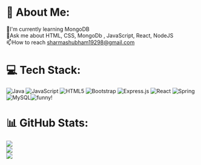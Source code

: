 # 💫 About Me:
🌱I'm currently learning MongoDB <br>💬Ask me about HTML, CSS, MongoDb , JavaScript, React, NodeJS<br>📫How to reach sharmashubham19298@gmail.com


# 💻 Tech Stack:
![Java](https://img.shields.io/badge/java-%23ED8B00.svg?style=for-the-badge&logo=java&logoColor=white) ![JavaScript](https://img.shields.io/badge/javascript-%23323330.svg?style=for-the-badge&logo=javascript&logoColor=%23F7DF1E) ![HTML5](https://img.shields.io/badge/html5-%23E34F26.svg?style=for-the-badge&logo=html5&logoColor=white) ![Bootstrap](https://img.shields.io/badge/bootstrap-%23563D7C.svg?style=for-the-badge&logo=bootstrap&logoColor=white) ![Express.js](https://img.shields.io/badge/express.js-%23404d59.svg?style=for-the-badge&logo=express&logoColor=%2361DAFB) ![React](https://img.shields.io/badge/react-%2320232a.svg?style=for-the-badge&logo=react&logoColor=%2361DAFB) ![Spring](https://img.shields.io/badge/spring-%236DB33F.svg?style=for-the-badge&logo=spring&logoColor=white) ![MySQL](https://img.shields.io/badge/mysql-%2300f.svg?style=for-the-badge&logo=mysql&logoColor=white)![funny](https://camo.githubusercontent.com/6f24c4a4190de9be5ba083960371545dad52564527bae79eddc4f142795f2c58/68747470733a2f2f6d656469612e74656e6f722e636f6d2f617a5a434a32597073476741414141692f70726f6772616d6d696e672e676966)!

# 📊 GitHub Stats:
![](https://github-readme-stats.vercel.app/api?username=Shubham1032&theme=merko&hide_border=false&include_all_commits=false&count_private=true)<br/>
![](https://github-readme-streak-stats.herokuapp.com/?user=Shubham1032&theme=merko&hide_border=false)<br/>
![](https://github-readme-stats.vercel.app/api/top-langs/?username=Shubham1032&theme=merko&hide_border=false&include_all_commits=false&count_private=true&layout=compact)
